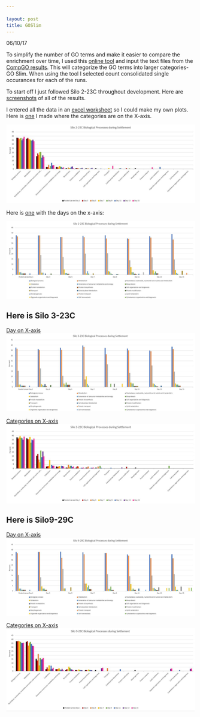 ```yaml
---

layout: post
title: GOSlim 
---
```


06/10/17

To simplify the number of GO terms and make it easier to compare the enrichment over time, I used this [online tool](https://www.animalgenome.org/cgi-bin/util/gotreen) and input the text files from the [CompGO results](https://github.com/RobertsLab/project-pacific.oyster-larvae/tree/master/DDA_2016/Compgo_results). This will categorize the GO terms into larger categories- GO Slim. When using the tool I selected count consolidated single occurances for each of the runs. 

To start off I just followed Silo 2-23C throughout development. Here are [screenshots](https://github.com/RobertsLab/project-pacific.oyster-larvae/tree/master/DDA_2016/GO_slim) of all of the results.

I entered all the data in an [excel worksheet](https://github.com/RobertsLab/project-pacific.oyster-larvae/blob/master/DDA_2016/Compgo_results/CompGOSlim.xlsx) so I could make my own plots. Here is [one](https://raw.githubusercontent.com/RobertsLab/project-pacific.oyster-larvae/master/DDA_2016/GO_slim/Silo2-23C.JPG) I made where the categories are on the X-axis.

![im](https://raw.githubusercontent.com/RobertsLab/project-pacific.oyster-larvae/master/DDA_2016/GO_slim/Silo2-23C.JPG)

Here is [one](https://raw.githubusercontent.com/RobertsLab/project-pacific.oyster-larvae/master/DDA_2016/GO_slim/Silo2-23CDayX-axis.JPG) with the days on the x-axis:

![im](https://raw.githubusercontent.com/RobertsLab/project-pacific.oyster-larvae/master/DDA_2016/GO_slim/Silo2-23CDayX-axis.JPG)

## Here is Silo 3-23C

[Day on X-axis](https://raw.githubusercontent.com/RobertsLab/project-pacific.oyster-larvae/master/DDA_2016/GO_slim/Silo3-23CDayX-axis.JPG)
![im](https://raw.githubusercontent.com/RobertsLab/project-pacific.oyster-larvae/master/DDA_2016/GO_slim/Silo3-23CDayX-axis.JPG)

[Categories on X-axis](https://raw.githubusercontent.com/RobertsLab/project-pacific.oyster-larvae/master/DDA_2016/GO_slim/Silo3-23C.JPG)
![im](https://raw.githubusercontent.com/RobertsLab/project-pacific.oyster-larvae/master/DDA_2016/GO_slim/Silo3-23C.JPG)

## Here is Silo9-29C

[Day on X-axis](https://raw.githubusercontent.com/RobertsLab/project-pacific.oyster-larvae/master/DDA_2016/GO_slim/Silo9-29CDayX-axis.JPG)
![im](https://raw.githubusercontent.com/RobertsLab/project-pacific.oyster-larvae/master/DDA_2016/GO_slim/Silo9-29CDayX-axis.JPG)

[Categories on X-axis](https://raw.githubusercontent.com/RobertsLab/project-pacific.oyster-larvae/master/DDA_2016/GO_slim/Silo9-29C.JPG)
![im](https://raw.githubusercontent.com/RobertsLab/project-pacific.oyster-larvae/master/DDA_2016/GO_slim/Silo9-29C.JPG)
